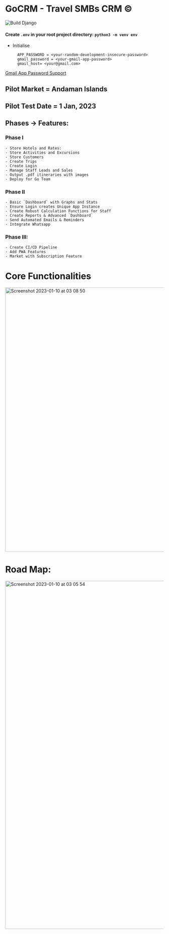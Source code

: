 # GoCRM - Travel SMBs CRM ©
![Build Django](https://github.com/astratechz/travelco_crm/actions/workflows/django.yml/badge.svg)

#### Create `.env` in your root project directory: `python3 -m venv env`

- Initialise 

        APP_PASSWORD = <your-random-development-insecure-password>
        gmail_password = <your-gmail-app-password> 
        gmail_host= <your@gmail.com>
        
[Gmail App Password Support](https://support.google.com/mail/answer/185833?hl=en-GB) 
## Pilot Market = Andaman Islands

## Pilot Test Date = 1 Jan, 2023

## Phases -> Features: 

### Phase I

```
- Store Hotels and Rates: 
- Store Activities and Excursions
- Store Customers 
- Create Trips
- Create Login 
- Manage Staff Leads and Sales
- Output .pdf itineraries with images
- Deploy for Go Team
```

### Phase II

```
- Basic `Dashboard` with Graphs and Stats
- Ensure Login creates Unique App Instance
- Create Robust Calculation Functions for Staff
- Create Reports & Advanced `Dashboard`
- Send Automated Emails & Reminders
- Integrate Whatsapp
```

### Phase III: 

```
- Create CI/CD Pipeline
- Add PWA Features
- Market with Subscription Feature
```

# Core Functionalities
                                                                                                                
<img width="837" alt="Screenshot 2023-01-10 at 03 08 50" src="https://user-images.githubusercontent.com/42845567/211651077-6c47bb6d-ee0a-4840-b11f-38435be120d5.png">

# Road Map:

<img width="1103" alt="Screenshot 2023-01-10 at 03 05 54" src="https://user-images.githubusercontent.com/42845567/211652883-8078aca4-fe9d-44a8-b3e1-c79ce4c0f7a1.png">





